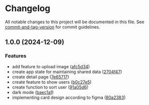 # Changelog

All notable changes to this project will be documented in this file. See [commit-and-tag-version](https://github.com/absolute-version/commit-and-tag-version) for commit guidelines.

## 1.0.0 (2024-12-09)


### Features

* add feature to upload image ([afc5d34](https://github.com/andiasrafil/ebuddy-technical-test/commit/afc5d34024c1644ed110bd7cb46a5662b908f1f9))
* create app state for maintaining shared data ([2704f47](https://github.com/andiasrafil/ebuddy-technical-test/commit/2704f479d8e3d8878cec059e67b28bc206096bd7))
* create detail page ([7e65717](https://github.com/andiasrafil/ebuddy-technical-test/commit/7e6571715885f889ba635f4adc18952e37ea1382))
* create feature to show users ([b0c27e5](https://github.com/andiasrafil/ebuddy-technical-test/commit/b0c27e55ddbde94e1bddee79481f697ce9f9bc76))
* create function to sort user ([91a05d6](https://github.com/andiasrafil/ebuddy-technical-test/commit/91a05d622f6e38e981cc21348806060808a0e0fe))
* dark mode ([baec1a1](https://github.com/andiasrafil/ebuddy-technical-test/commit/baec1a1ffbf6b33d8b934e08cedb703ddf661ea5))
* implementing card design according to figma ([80a2383](https://github.com/andiasrafil/ebuddy-technical-test/commit/80a238367e5f06246a1d6d6790c4b1cb7de00ae6))
